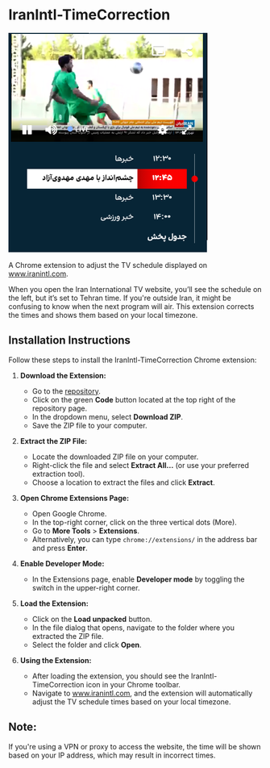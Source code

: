 # IranIntl-TimeCorrection

![Screenshot](Screenshot.png)

A Chrome extension to adjust the TV schedule displayed on www.iranintl.com.

When you open the Iran International TV website, you’ll see the schedule on the left, but it’s set to Tehran time. If you're outside Iran, it might be confusing to know when the next program will air. This extension corrects the times and shows them based on your local timezone.

## Installation Instructions

Follow these steps to install the IranIntl-TimeCorrection Chrome extension:

1. **Download the Extension:**

   - Go to the [repository](URL-to-your-repository).
   - Click on the green **Code** button located at the top right of the repository page.
   - In the dropdown menu, select **Download ZIP**.
   - Save the ZIP file to your computer.

2. **Extract the ZIP File:**

   - Locate the downloaded ZIP file on your computer.
   - Right-click the file and select **Extract All...** (or use your preferred extraction tool).
   - Choose a location to extract the files and click **Extract**.

3. **Open Chrome Extensions Page:**

   - Open Google Chrome.
   - In the top-right corner, click on the three vertical dots (More).
   - Go to **More Tools** > **Extensions**.
   - Alternatively, you can type `chrome://extensions/` in the address bar and press **Enter**.

4. **Enable Developer Mode:**

   - In the Extensions page, enable **Developer mode** by toggling the switch in the upper-right corner.

5. **Load the Extension:**

   - Click on the **Load unpacked** button.
   - In the file dialog that opens, navigate to the folder where you extracted the ZIP file.
   - Select the folder and click **Open**.

6. **Using the Extension:**
   - After loading the extension, you should see the IranIntl-TimeCorrection icon in your Chrome toolbar.
   - Navigate to www.iranintl.com, and the extension will automatically adjust the TV schedule times based on your local timezone.

## Note:

If you're using a VPN or proxy to access the website, the time will be shown based on your IP address, which may result in incorrect times.
